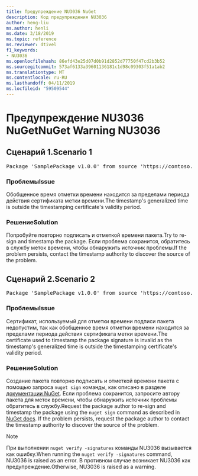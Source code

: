 ```yaml
---
title: Предупреждение NU3036 NuGet
description: Код предупреждения NU3036
author: heng-liu
ms.author: henli
ms.date: 3/18/2019
ms.topic: reference
ms.reviewer: dtivel
f1_keywords:
- NU3036
ms.openlocfilehash: 86efd43e25d07d0b91d2852d77750f47cd2b3b52
ms.sourcegitcommit: 573af6133a39601136181c1d98c09303f51a1ab2
ms.translationtype: MT
ms.contentlocale: ru-RU
ms.lasthandoff: 04/11/2019
ms.locfileid: "59509544"
---
```

# <a name="nuget-warning-nu3036"></a><span data-ttu-id="ff60f-103">Предупреждение NU3036 NuGet</span><span class="sxs-lookup"><span data-stu-id="ff60f-103">NuGet Warning NU3036</span></span>

## <a name="scenario-1"></a><span data-ttu-id="ff60f-104">Сценарий 1.</span><span class="sxs-lookup"><span data-stu-id="ff60f-104">Scenario 1</span></span>

<pre>Package 'SamplePackage v1.0.0' from source 'https://contoso.com/index.json': The timestamp's generalized time is outside the timestamping certificate's validity period.</pre>

### <a name="issue"></a><span data-ttu-id="ff60f-105">Проблемы</span><span class="sxs-lookup"><span data-stu-id="ff60f-105">Issue</span></span>

<span data-ttu-id="ff60f-106">Обобщенное время отметки времени находится за пределами периода действия сертификата метки времени.</span><span class="sxs-lookup"><span data-stu-id="ff60f-106">The timestamp's generalized time is outside the timestamping certificate's validity period.</span></span>


### <a name="solution"></a><span data-ttu-id="ff60f-107">Решение</span><span class="sxs-lookup"><span data-stu-id="ff60f-107">Solution</span></span>

<span data-ttu-id="ff60f-108">Попробуйте повторно подписать и отметкой времени пакета.</span><span class="sxs-lookup"><span data-stu-id="ff60f-108">Try to re-sign and timestamp the package.</span></span> <span data-ttu-id="ff60f-109">Если проблема сохранится, обратитесь в службу меток времени, чтобы обнаружить источник проблемы.</span><span class="sxs-lookup"><span data-stu-id="ff60f-109">If the problem persists, contact the timestamp authority to discover the source of the problem.</span></span>



## <a name="scenario-2"></a><span data-ttu-id="ff60f-110">Сценарий 2.</span><span class="sxs-lookup"><span data-stu-id="ff60f-110">Scenario 2</span></span>

<pre>Package 'SamplePackage v1.0.0' from source 'https://contoso.com/index.json': The primary signature's timestamp's generalized time is outside the timestamping certificate's validity period.</pre>

### <a name="issue"></a><span data-ttu-id="ff60f-111">Проблемы</span><span class="sxs-lookup"><span data-stu-id="ff60f-111">Issue</span></span>

<span data-ttu-id="ff60f-112">Сертификат, используемый для отметки времени подписи пакета недопустим, так как обобщенное время отметки времени находится за пределами периода действия сертификата метки времени.</span><span class="sxs-lookup"><span data-stu-id="ff60f-112">The certificate used to timestamp the package signature is invalid as the timestamp's generalized time is outside the timestamping certificate's validity period.</span></span>


### <a name="solution"></a><span data-ttu-id="ff60f-113">Решение</span><span class="sxs-lookup"><span data-stu-id="ff60f-113">Solution</span></span>

<span data-ttu-id="ff60f-114">Создание пакета повторно подписать и отметкой времени пакета с помощью запроса `nuget sign` команды, как описано в разделе [документации NuGet](https://docs.microsoft.com/en-us/nuget/create-packages/sign-a-package). Если проблема сохранится, запросите автору пакета для меток времени, чтобы обнаружить источник проблемы обратитесь в службу.</span><span class="sxs-lookup"><span data-stu-id="ff60f-114">Request the package author to re-sign and timestamp the package using the `nuget sign` command as described in [NuGet docs](https://docs.microsoft.com/en-us/nuget/create-packages/sign-a-package). If the problem persists, request the package author to contact the timestamp authority to discover the source of the problem.</span></span>


> [!Note]
> <span data-ttu-id="ff60f-115">При выполнении `nuget verify -signatures` команды NU3036 вызывается как ошибку.</span><span class="sxs-lookup"><span data-stu-id="ff60f-115">When running the `nuget verify -signatures` command, NU3036 is raised as an error.</span></span> <span data-ttu-id="ff60f-116">В противном случае возникает NU3036 как предупреждение.</span><span class="sxs-lookup"><span data-stu-id="ff60f-116">Otherwise, NU3036 is raised as a warning.</span></span>